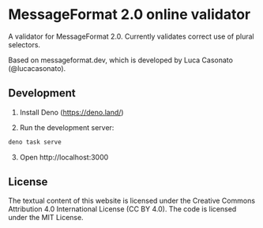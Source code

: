 # MessageFormat 2.0 online validator

A validator for MessageFormat 2.0. Currently validates correct use of plural selectors.

Based on messageformat.dev, which is developed by Luca Casonato (@lucacasonato).

## Development

1. Install Deno (https://deno.land/)

2. Run the development server:

```sh
deno task serve
```

3. Open http://localhost:3000

## License

The textual content of this website is licensed under the Creative Commons
Attribution 4.0 International License (CC BY 4.0). The code is licensed under
the MIT License.
